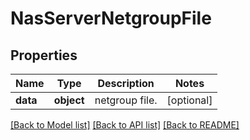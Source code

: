# NasServerNetgroupFile

## Properties
Name | Type | Description | Notes
------------ | ------------- | ------------- | -------------
**data** | **object** | netgroup file. | [optional] 

[[Back to Model list]](../README.md#documentation-for-models) [[Back to API list]](../README.md#documentation-for-api-endpoints) [[Back to README]](../README.md)


